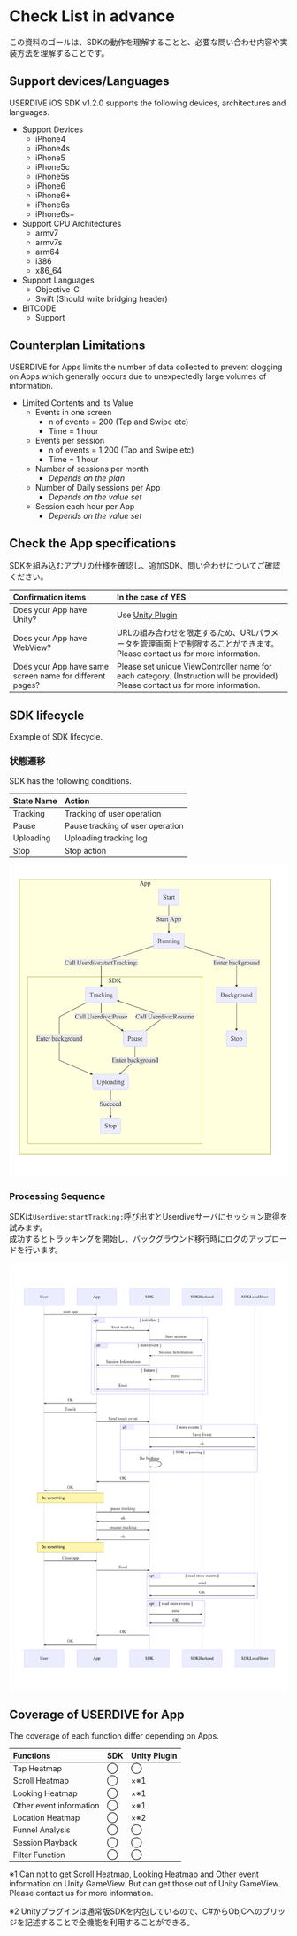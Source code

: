 # Check List in advance

この資料のゴールは、SDKの動作を理解することと、必要な問い合わせ内容や実装方法を理解することです。    

## Support devices/Languages

USERDIVE iOS SDK v1.2.0 supports the following devices, architectures and languages.

- Support Devices
    - iPhone4
    - iPhone4s
    - iPhone5
    - iPhone5c
    - iPhone5s
    - iPhone6
    - iPhone6+
    - iPhone6s
    - iPhone6s+
- Support CPU Architectures
    - armv7
    - armv7s
    - arm64
    - i386
    - x86_64
- Support Languages
    - Objective-C
    - Swift (Should write bridging header)
- BITCODE
    - Support

## Counterplan Limitations

USERDIVE for Apps limits the number of data collected to prevent clogging on Apps which generally occurs due to unexpectedly large volumes of information.

- Limited Contents and its Value
    - Events in one screen
        - n of events = 200 (Tap and Swipe etc)
        - Time = 1 hour
    - Events per session
        - n of events = 1,200 (Tap and Swipe etc)
        - Time = 1 hour    
    - Number of sessions per month
        - *Depends on the plan*
    - Number of Daily sessions per App
        - *Depends on the value set*
    - Session each hour per App
        - *Depends on the value set*


## Check the App specifications

SDKを組み込むアプリの仕様を確認し、追加SDK、問い合わせについてご確認ください。

| Confirmation items                                       | In the case of YES                                                                                                              |
|:---------------------------------------------------------|:--------------------------------------------------------------------------------------------------------------------------------|
| Does your App have Unity?                                | Use [Unity Plugin](https://github.com/uncovertruth/userdive-ios-sdk-for-unity)                                                  |
| Does your App have WebView?                              | URLの組み合わせを限定するため、URLパラメータを管理画面上で制限することができます。Please contact us for more information.       |
| Does your App have same screen name for different pages? | Please set unique ViewController name for each category. (Instruction will be provided) Please contact us for more information. |


## SDK lifecycle

Example of SDK lifecycle.

### 状態遷移

SDK has the following conditions.

| State Name | Action                           |
|:-----------|:---------------------------------|
| Tracking   | Tracking of user operation       |
| Pause      | Pause tracking of user operation |
| Uploading  | Uploading tracking log           |
| Stop       | Stop action                      |

![lifecycle](../../../ja/apps/devguide/files/lifecycle.png)

### Processing Sequence

SDKは`Userdive:startTracking:`呼び出すとUserdiveサーバにセッション取得を試みます。  
成功するとトラッキングを開始し、バックグラウンド移行時にログのアップロードを行います。

![sequence](../../../ja/apps/devguide/files/sequence.png)


## Coverage of USERDIVE for App

The coverage of each function differ depending on Apps.

| Functions               | SDK | Unity Plugin |
|:------------------------|:----|:-------------|
| Tap Heatmap             | ◯   | ◯            |
| Scroll Heatmap          | ◯   | ×※1          |
| Looking Heatmap         | ◯   | ×※1          |
| Other event information | ◯   | ×※1          |
| Location Heatmap        | ◯   | ×※2          |
| Funnel Analysis         | ◯   | ◯            |
| Session Playback        | ◯   | ◯            |
| Filter Function         | ◯   | ◯            |

※1 Can not to get Scroll Heatmap, Looking Heatmap and Other event information on Unity GameView. But can get those out of Unity GameView. Please contact us for more information.

※2 Unityプラグインは通常版SDKを内包しているので、C#からObjCへのブリッジを記述することで全機能を利用することができる。
